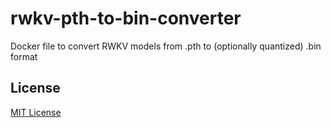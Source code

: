# rwkv-pth-to-bin-converter

Docker file to convert RWKV models from .pth to (optionally quantized) .bin format

## License ##

[MIT License](LICENSE.md)
